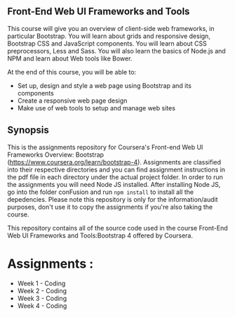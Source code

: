 ## Front-End Web UI Frameworks and Tools


This course will give you an overview of client-side web frameworks, in particular Bootstrap. You will learn about grids and responsive design, Bootstrap CSS and JavaScript components. You will learn about CSS preprocessors, Less and Sass. You will also learn the basics of Node.js and NPM and learn about Web tools like Bower.

At the end of this course, you will be able to:

- Set up, design and style a web page using Bootstrap and its components
- Create a responsive web page design
- Make use of web tools to setup and manage web sites

## Synopsis

This is the assignments repository for Coursera's Front-end Web UI Frameworks Overview: Bootstrap (https://www.coursera.org/learn/bootstrap-4). Assignments are classified into their respective directories and you can find assignment instructions in the pdf file in each directory under the actual project folder. In order to run the assignments you will need Node JS installed. After installing Node JS, go into the folder conFusion and run `npm install` to install all the depedencies. Please note this repository is only for the information/audit purposes, don't use it to copy the assignments if you're also taking the course.


This repository contains all of the source code used in the course Front-End Web UI Frameworks and Tools:Bootstrap 4 offered by Coursera.

# Assignments :
 
* Week 1 - Coding
* Week 2 - Coding
* Week 3 - Coding
* Week 4 - Coding
